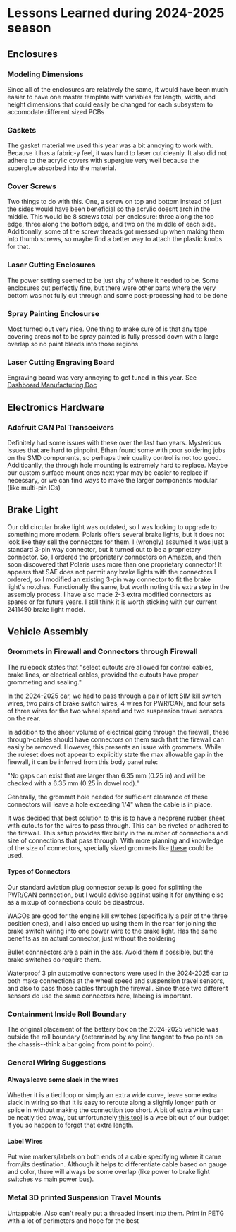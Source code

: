 # Lessons Learned during 2024-2025 season

## Enclosures

### Modeling Dimensions

Since all of the enclosures are relatively the same, it would have been much easier to have one master template with variables for length, width, and height dimensions that could easily be changed for each subsystem to accomodate different sized PCBs

### Gaskets

The gasket material we used this year was a bit annoying to work with. Because it has a fabric-y feel, it was hard to laser cut cleanly. It also did not adhere to the acrylic covers with superglue very well because the superglue absorbed into the material.

### Cover Screws

Two things to do with this. One, a screw on top and bottom instead of just the sides would have been beneficial so the acrylic doesnt arch in the middle. This would be 8 screws total per enclosure: three along the top edge, three along the bottom edge, and two on the middle of each side. Additionally, some of the screw threads got messed up when making them into thumb screws, so maybe find a better way to attach the plastic knobs for that.

### Laser Cutting Enclosures

The power setting seemed to be just shy of where it needed to be. Some enclosures cut perfectly fine, but there were other parts where the very bottom was not fully cut through and some post-processing had to be done

### Spray Painting Enclosurse

Most turned out very nice. One thing to make sure of is that any tape covering areas not to be spray painted is fully pressed down with a large overlap so no paint bleeds into those regions

### Laser Cutting Engraving Board

Engraving board was very annoying to get tuned in this year. See [Dashboard Manufacturing Doc](https://docs.google.com/document/d/1SboHkU5eu9X-XPbC42ve_8zeORpnQzHskEh5Oi-o60I/edit?usp=drive_link)


## Electronics Hardware

### Adafruit CAN Pal Transceivers

Definitely had some issues with these over the last two years. Mysterious issues that are hard to pinpoint. Ethan found some with poor soldering jobs on the SMD components, so perhaps their quality control is not too good. Additioanlly, the through hole mounting is extremely hard to replace. Maybe our custom surface mount ones next year may be easier to replace if necessary, or we can find ways to make the larger components modular (like multi-pin ICs)


## Brake Light

Our old circular brake light was outdated, so I was looking to upgrade to something more modern. Polaris offers several brake lights, but it does not look like they sell the connectors for them. I (wrongly) assumed it was just a standard 3-pin way connector, but it turned out to be a proprietary connector. So, I ordered the proprietary connectors on Amazon, and then soon discovered that Polaris uses more than one proprietary connector! It appears that SAE does not permit any brake lights with the connectors I ordered, so I modified an existing 3-pin way connector to fit the brake light's notches. Functionally the same, but worth noting this extra step in the assembly process. I have also made 2-3 extra modified connectors as spares or for future years. I still think it is worth sticking with our current 2411450 brake light model. 


## Vehicle Assembly

### Grommets in Firewall and Connectors through Firewall

The rulebook states that "select cutouts are allowed for control cables, brake lines, or electrical cables, provided the cutouts have proper grommeting and sealing."

In the 2024-2025 car, we had to pass through a pair of left SIM kill switch wires, two pairs of brake switch wires, 4 wires for PWR/CAN, and four sets of three wires for the two wheel speed and two suspension travel sensors on the rear.

In addition to the sheer volume of electrical going through the firewall, these through-cables should have connectors on them such that the firewall can easily be removed. However, this presents an issue with grommets. While the ruleset does not appear to explicitly state the max allowable gap in the firewall, it can be inferred from this body panel rule: 

"No gaps can exist that are larger than 6.35 mm (0.25 in) and will be checked with a 6.35 mm (0.25 in dowel rod)."

Generally, the grommet hole needed for sufficient clearance of these connectors will leave a hole exceeding 1/4" when the cable is in place.

It was decided that best solution to this is to have a neoprene rubber sheet with cutouts for the wires to pass through. This can be riveted or adhered to the firewall. This setup provides flexibility in the number of connections and size of connections that pass through. With more planning and knowledge of the size of connectors, specially sized grommets like [these](https://www.amazon.com/Grommet-Plastic-Through-Countertop-XIOGZAXI/dp/B0CWY11ZPS?th=1) could be used. 

#### Types of Connectors

Our standard aviation plug connector setup is good for splitting the PWR/CAN connection, but I would advise against using it for anything else as a mixup of connections could be disastrous.

WAGOs are good for the engine kill switches (specifically a pair of the three position ones), and I also ended up using them in the rear for joining the brake switch wiring into one power wire to the brake light. Has the same benefits as an actual connector, just without the soldering

Bullet connnectors are a pain in the ass. Avoid them if possible, but the brake switches do require them.

Waterproof 3 pin automotive connectors were used in the 2024-2025 car to both make connections at the wheel speed and suspension travel sensors, and also to pass those cables through the firewall. Since these two different sensors do use the same connectors here, labeing is important.

### Containment Inside Roll Boundary

The original placement of the battery box on the 2024-2025 vehicle was outside the roll boundary (determined by any line tangent to two points on the chassis--think a bar going from point to point).

### General Wiring Suggestions

#### Always leave some slack in the wires

Whether it is a tied loop or simply an extra wide curve, leave some extra slack in wiring so that it is easy to reroute along a slightly longer path or splice in without making the connection too short. A bit of extra wiring can be neatly tied away, but unfortunately [this tool](https://i.redd.it/agminsuzchs81.jpg) is a wee bit out of our budget if you so happen to forget that extra length.

#### Label Wires

Put wire markers/labels on both ends of a cable specifying where it came from/its destination. Although it helps to differentiate cable based on gauge and color, there will always be some overlap (like power to brake light switches vs main power bus).


### Metal 3D printed Suspension Travel Mounts

Untappable. Also can't really put a threaded insert into them. Print in PETG with a lot of perimeters and hope for the best


